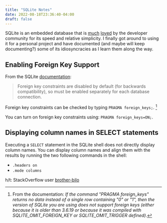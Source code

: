 ```yaml
---
title: "SQLite Notes"
date: 2022-08-18T23:36:40-04:00
draft: false
---
```

SQLite is an embedded database that is [much](https://fly.io/blog/all-in-on-sqlite-litestream/) [loved](https://antonz.org/sqlite-is-not-a-toy-database/) by the developer community for its speed and relative simplicity. I finally got around to using it for a personal project and have documented (and maybe will keep documenting?) some of its idiosyncracies as I learn them along the way.

## Enabling Foreign Key Support ##

From the SQLite [documentation](https://www.sqlite.org/foreignkeys.html):
> Foreign key constraints are disabled by default (for backwards compatibility), so must be enabled separately for each database connection. 

Foreign key constraints can be checked by typing `PRAGMA foreign_keys;`. [^1]

You can turn on foreign key constraints using: `PRAGMA foreign_keys=ON;`.

## Displaying column names in SELECT statements ##

Executing a `SELECT` statement in the SQLite shell does not directly display column names. You can display column names and align them with the results by running the two following commands in the shell: 
- `.headers on`
- `.mode columns`

h/t: StackOverflow user [brother-bilo](https://stackoverflow.com/questions/947215/how-to-get-a-list-of-column-names-on-sqlite3-database#comment122600381_41005204)

[^1]: From the documentation: _If the command "PRAGMA foreign_keys" returns no data instead of a single row containing "0" or "1", then the version of SQLite you are using does not support foreign keys (either because it is older than 3.6.19 or because it was compiled with SQLITE_OMIT_FOREIGN_KEY or SQLITE_OMIT_TRIGGER defined)_. 